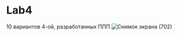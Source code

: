 # Lab4
10 вариантов 4-ой, разработанных ППП
![Снимок экрана (702)](https://github.com/BorisDeLaMar/Lab4/assets/91004615/3a2db5be-9a58-4d9c-b74c-f0b4f28fd27a)
